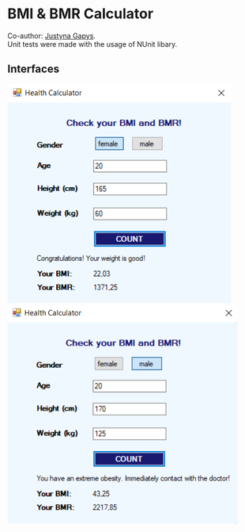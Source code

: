 # BMI & BMR Calculator
Co-author: [Justyna Gapys](https://github.com/justynagapys).<br />
Unit tests were made with the usage of NUnit libary.<br/>

## Interfaces
![Interface](https://github.com/KarolinaLewinska/HealthCalculator/blob/master/ReadmeIMG/interface.PNG)
![Interface2](https://github.com/KarolinaLewinska/HealthCalculator/blob/master/ReadmeIMG/interface2.PNG)
